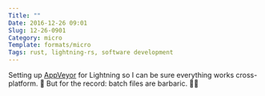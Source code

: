 ```yaml
---
Title: ""
Date: 2016-12-26 09:01
Slug: 12-26-0901
Category: micro
Template: formats/micro
Tags: rust, lightning-rs, software development
---
```


Setting up [AppVeyor] for Lightning so I can be sure everything works cross-platform. 🎉 But for the record: batch files are barbaric. 👎🏼

[AppVeyor]: https://www.appveyor.com